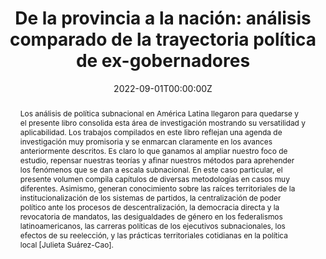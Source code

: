 ---
title: "De la provincia a la nación: análisis comparado de la trayectoria política de ex-gobernadores"
authors:
- admin
date: "2022-09-01T00:00:00Z"
publication_types: ["6"]
publication: In *Actores políticos, elecciones y sistemas de partidos. Una aproximación comparada desde la política subnacional en América Latina*
tags:
- Subnacional
abstract: Los análisis de política subnacional en América Latina llegaron para quedarse y el presente libro consolida esta área de investigación mostrando su versatilidad y aplicabilidad. Los trabajos compilados en este libro reflejan una agenda de investigación muy promisoria y se enmarcan claramente en los avances anteriormente descritos. Es claro lo que ganamos al ampliar nuestro foco de estudio, repensar nuestras teorías y afinar nuestros métodos para aprehender los fenómenos que se dan a escala subnacional. En este caso particular, el presente volumen compila capítulos de diversas metodologías en casos muy diferentes. Asimismo, generan conocimiento sobre las raíces territoriales de la institucionalización de los sistemas de partidos, la centralización de poder político ante los procesos de descentralización, la democracia directa y la revocatoria de mandatos, las desigualdades de género en los federalismos latinoamericanos, las carreras políticas de los ejecutivos subnacionales, los efectos de su reelección, y las prácticas territoriales cotidianas en la política local [Julieta Suárez-Cao].
links:
- name: PDF_Libro
  url: https://www.researchgate.net/publication/363693805_Actores_politicos_elecciones_y_sistemas_de_partidos_una_aproximacion_comparada_desde_la_politica_subnacional_en_America_Latina
- name: PDF_Chapter
  url:
---